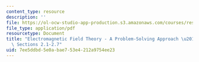 ```yaml
---
content_type: resource
description: ''
file: https://ol-ocw-studio-app-production.s3.amazonaws.com/courses/res-6-002-electromagnetic-field-theory-a-problem-solving-approach-spring-2008/7ee5ddbd5e0abae753e4212a9754ee23_MITRES_6_002S08_chp02_text.pdf
file_type: application/pdf
resourcetype: Document
title: "Electromagnetic Field Theory - A Problem-Solving Approach \u2013 Chapter 2:\
  \ Sections 2.1-2.7"
uid: 7ee5ddbd-5e0a-bae7-53e4-212a9754ee23
---
```

